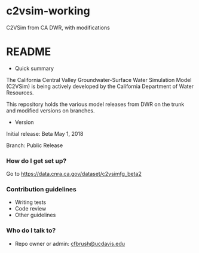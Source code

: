# c2vsim-working
C2VSim from CA DWR, with modifications

# README #

* Quick summary

The California Central Valley Groundwater-Surface Water Simulation Model (C2VSim) is being actively developed by the California Department of Water Resources. 

This repository holds the various model releases from DWR on the trunk and modified versions on branches.

* Version

Initial release: Beta May 1, 2018

Branch: Public Release

### How do I get set up? ###

Go to https://data.cnra.ca.gov/dataset/c2vsimfg_beta2

### Contribution guidelines ###

* Writing tests
* Code review
* Other guidelines

### Who do I talk to? ###

* Repo owner or admin: cfbrush@ucdavis.edu
